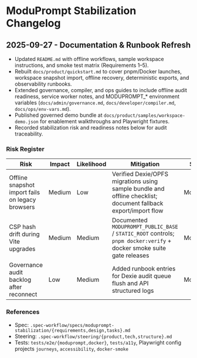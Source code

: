 # ModuPrompt Stabilization Changelog

## 2025-09-27 - Documentation & Runbook Refresh
- Updated `README.md` with offline workflows, sample workspace instructions, and smoke test matrix (Requirements 1–5).
- Rebuilt `docs/product/quickstart.md` to cover pnpm/Docker launches, workspace snapshot import, offline recovery, deterministic exports, and observability runbooks.
- Extended governance, compiler, and ops guides to include offline audit readiness, service worker notes, and MODUPROMPT_* environment variables (`docs/admin/governance.md`, `docs/developer/compiler.md`, `docs/ops/env-vars.md`).
- Published governed demo bundle at `docs/product/samples/workspace-demo.json` for enablement walkthroughs and Playwright fixtures.
- Recorded stabilization risk and readiness notes below for audit traceability.

### Risk Register
| Risk | Impact | Likelihood | Mitigation | Status |
| --- | --- | --- | --- | --- |
| Offline snapshot import fails on legacy browsers | Medium | Low | Verified Dexie/OPFS migrations using sample bundle and offline checklist; document fallback export/import flow | Monitoring |
| CSP hash drift during Vite upgrades | Medium | Medium | Documented `MODUPROMPT_PUBLIC_BASE` / `STATIC_ROOT` controls; `pnpm docker:verify` + docker smoke suite gate releases | Monitoring |
| Governance audit backlog after reconnect | Low | Medium | Added runbook entries for Dexie audit queue flush and API structured logs | Monitoring |

### References
- Spec: `.spec-workflow/specs/moduprompt-stabilization/{requirements,design,tasks}.md`
- Steering: `.spec-workflow/steering/{product,tech,structure}.md`
- Tests: `tests/e2e/{moduprompt,docker}`, `tests/a11y`, Playwright config projects `journeys`, `accessibility`, `docker-smoke`


